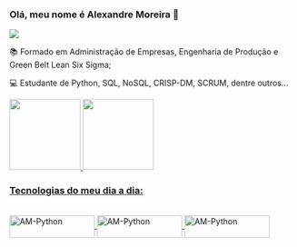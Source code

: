 ### Olá, meu nome é Alexandre Moreira 👋
<a href="https://www.linkedin.com/in/alexandremoreira89/" target="_blank"><img src="https://img.shields.io/badge/-LinkedIn-%230077B5?style=for-the-badge&logo=linkedin&logoColor=white" target="_blank"></a>



📚 Formado em Administração de Empresas, Engenharia de Produção e Green Belt Lean Six Sigma;

💻 Estudante de Python, SQL, NoSQL, CRISP-DM, SCRUM, dentre outros...

<div align="left">
<a href="https://github.com/AlexandrMoreira">
<img height="125em" src="https://github-readme-stats.vercel.app/api?username=AlexandrMoreira&show_icons=true&theme=react&include_all_commits=true&count_private=true"/>
<img height="125em" src="https://github-readme-stats.vercel.app/api/top-langs/?username=AlexandrMoreira&layout=compact&langs_count=7&theme=react"/>
</div>

  
  
### Tecnologias do meu dia a dia:
  
  
<div style="display: inline_block"><br>
<img align="center" alt="AM-Python" height="40" width="150" src="https://img.shields.io/badge/Python-blue?style=for-the-badge&logo=python&logoColor=white">
  
<img align="center" alt="AM-Python" height="40" width="150" src="https://img.shields.io/badge/MySQL-005C84?style=for-the-badge&logo=mysql&logoColor=white">
   
<img align="center" alt="AM-Python" height="40" width="150" src="https://img.shields.io/badge/MongoDB-4EA94B?style=for-the-badge&logo=mongodb&logoColor=white">
</div>

  
</div>
